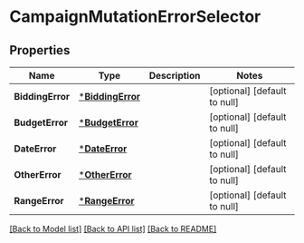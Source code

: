 # CampaignMutationErrorSelector

## Properties
Name | Type | Description | Notes
------------ | ------------- | ------------- | -------------
**BiddingError** | [***BiddingError**](BiddingError.md) |  | [optional] [default to null]
**BudgetError** | [***BudgetError**](BudgetError.md) |  | [optional] [default to null]
**DateError** | [***DateError**](DateError.md) |  | [optional] [default to null]
**OtherError** | [***OtherError**](OtherError.md) |  | [optional] [default to null]
**RangeError** | [***RangeError**](RangeError.md) |  | [optional] [default to null]

[[Back to Model list]](../README.md#documentation-for-models) [[Back to API list]](../README.md#documentation-for-api-endpoints) [[Back to README]](../README.md)

